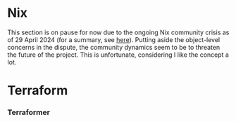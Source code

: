 
# Nix

This section is on pause for now due to the ongoing Nix community crisis as of 29 April 2024 (for a summary, see [here](https://github.com/KFearsoff/nix-drama-explained)). Putting aside the object-level concerns in the dispute, the community dynamics seem to be to threaten the future of the project. This is unfortunate, considering I like the concept a lot.

# Terraform

### Terraformer

